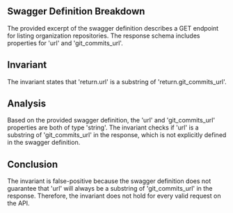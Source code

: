 ## Swagger Definition Breakdown

The provided excerpt of the swagger definition describes a GET endpoint for listing organization repositories. The response schema includes properties for 'url' and 'git_commits_url'.

## Invariant

The invariant states that 'return.url' is a substring of 'return.git_commits_url'.

## Analysis

Based on the provided swagger definition, the 'url' and 'git_commits_url' properties are both of type 'string'. The invariant checks if 'url' is a substring of 'git_commits_url' in the response, which is not explicitly defined in the swagger definition.

## Conclusion

The invariant is false-positive because the swagger definition does not guarantee that 'url' will always be a substring of 'git_commits_url' in the response. Therefore, the invariant does not hold for every valid request on the API.
